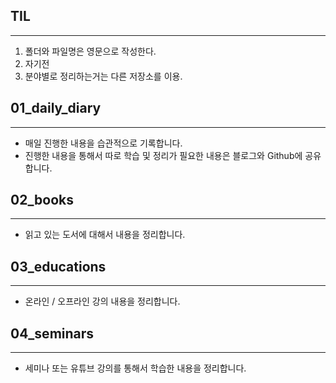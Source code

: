 
## TIL
-----
1. 폴더와 파일명은 영문으로 작성한다.
2. 자기전 
3. 분야별로 정리하는거는 다른 저장소를 이용.

## 01_daily_diary
---
- 매일 진행한 내용을 습관적으로 기록합니다.
- 진행한 내용을 통해서 따로 학습 및 정리가 필요한 내용은 블로그와 Github에 공유합니다.

## 02_books

---

- 읽고 있는 도서에 대해서 내용을 정리합니다.

## 03_educations

---

- 온라인 / 오프라인 강의 내용을 정리합니다.


## 04_seminars

---

- 세미나 또는 유튜브 강의를 통해서 학습한 내용을 정리합니다.